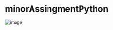 # minorAssingmentPython
![image](https://github.com/suraksharr/minorAssingmentPython/assets/131691161/ec1176a7-1511-4aa7-84d4-9daac382ec9d)
